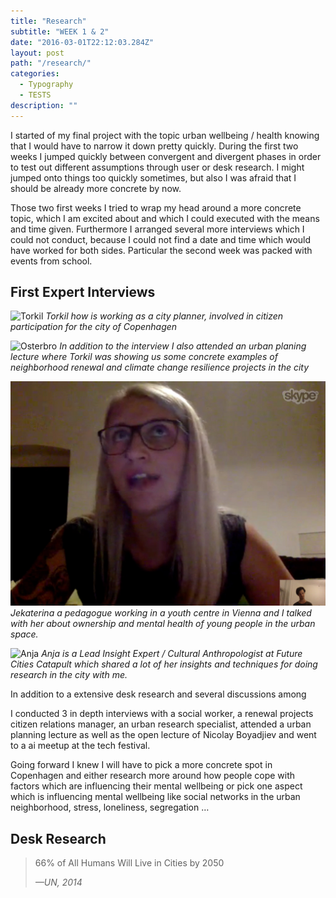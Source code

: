 ```yaml
---
title: "Research"
subtitle: "WEEK 1 & 2"
date: "2016-03-01T22:12:03.284Z"
layout: post
path: "/research/"
categories:
  - Typography
  - TESTS
description: ""
---
```


I started of my final project with the topic urban wellbeing / health knowing that I would have to narrow it down pretty quickly. During the first two weeks I jumped quickly between convergent and divergent phases in order to test out different assumptions through user or desk research. I might jumped onto things too quickly sometimes, but also I was afraid that I should be already more concrete by now.

Those two first weeks I tried to wrap my head around a more concrete topic, which I am excited about and which I could executed with the means and time given. Furthermore I arranged several more interviews which I could not conduct, because I could not find a date and time which would have worked for both sides. Particular the second week was packed with events from school.

## First Expert Interviews

![Torkil](./torkil.jpg)
*Torkil how is working as a city planner, involved in citizen participation for the city of Copenhagen*

![Osterbro](./torkil2.jpg)
*In addition to the interview I also attended an urban planing lecture where Torkil was showing us some concrete examples of neighborhood renewal and climate change resilience projects in the city*

![Jekaterina](./jekaterina.jpg)
*Jekaterina a pedagogue working in a youth centre in Vienna and I talked with her about ownership and mental health of young people in the urban space.*

![Anja](./anja.jpg)
*Anja is a Lead Insight Expert / Cultural Anthropologist at Future Cities Catapult which shared a lot of her insights and techniques for doing research in the city with me.*

In addition to a extensive desk research and several discussions among


I conducted 3 in depth interviews with a social worker, a renewal projects citizen relations manager, an urban research specialist, attended a urban planning lecture as well as the open lecture of Nicolay Boyadjiev and went to a ai meetup at the tech festival.

Going forward I knew I will have to pick a more concrete spot in Copenhagen and either research more around how people cope with factors which are influencing their mental wellbeing or pick one aspect which is influencing mental wellbeing like social networks in the urban neighborhood, stress, loneliness, segregation …


## Desk Research



>66% of All Humans Will Live in Cities by 2050
><footer><cite>—UN, 2014</cite></footer>
